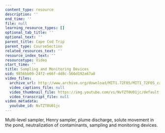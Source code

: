 ```yaml
---
content_type: resource
description: ''
end_time: ''
file: null
learning_resource_types: []
optional_tab_title: ''
optional_text: ''
parent_title: Cape Cod Trip
parent_type: CourseSection
related_resources_text: ''
resource_index_text: ''
resourcetype: Video
start_time: ''
title: Sampling and Monitoring Devices
uid: 9856bb09-24f2-e66f-dd8c-566d192a67a8
video_files:
  archive_url: http://www.archive.org/download/MIT1.72F05/MIT1_72F05_cape_cod06_220k.mp4
  video_captions_file: null
  video_thumbnail_file: https://img.youtube.com/vi/NvTZT0U01jc/default.jpg
  video_transcript_file: null
video_metadata:
  youtube_id: NvTZT0U01jc
---
```


Multi-level sampler, Henry sampler, plume discharge, solute movement in the pond, neutralization of contaminants, sampling and monitoring devices.
